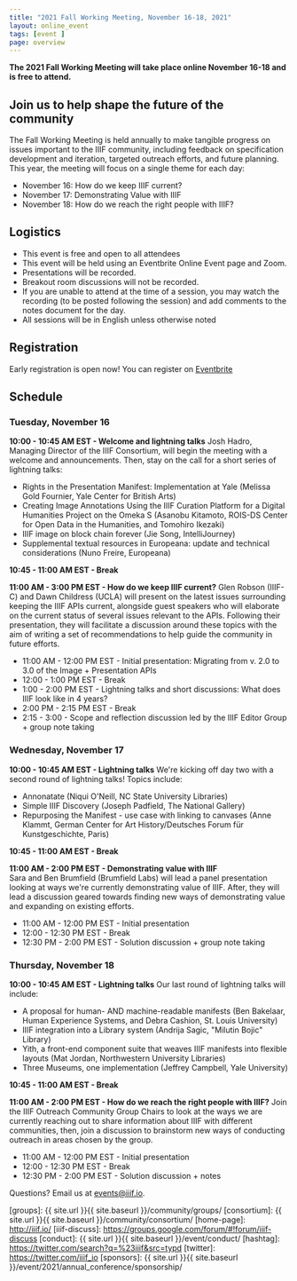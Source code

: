 ```yaml
---
title: "2021 Fall Working Meeting, November 16-18, 2021"
layout: online_event
tags: [event ]
page: overview
---
```


**The 2021 Fall Working Meeting will take place online November 16-18 and is free to attend.**

## Join us to help shape the future of the community
The Fall Working Meeting is held annually to make tangible progress on issues important to the IIIF community, including feedback on specification development and iteration, targeted outreach efforts, and future planning. This year, the meeting will focus on a single theme for each day:

* November 16: How do we keep IIIF current?
* November 17: Demonstrating Value with IIIF
* November 18: How do we reach the right people with IIIF?

## Logistics
* This event is free and open to all attendees
* This event will be held using an Eventbrite Online Event page and Zoom.  
* Presentations will be recorded. 
* Breakout room discussions will not be recorded. 
* If you are unable to attend at the time of a session, you may watch the recording (to be posted following the session) and add comments to the notes document for the day.
* All sessions will be in English unless otherwise noted

## Registration
Early registration is open now! You can register on [Eventbrite](https://www.eventbrite.co.uk/e/2021-iiif-fall-working-meeting-tickets-176398561847.)

## Schedule

### Tuesday, November 16 
**10:00 - 10:45 AM EST - Welcome and lightning talks**
Josh Hadro, Managing Director of the IIIF Consortium, will begin the meeting with a welcome and  announcements. Then, stay on the call for a short series of lightning talks:
* Rights in the Presentation Manifest: Implementation at Yale (Melissa Gold Fournier, Yale Center for British Arts)
* Creating Image Annotations Using the IIIF Curation Platform for a Digital Humanities Project on the Omeka S (Asanobu Kitamoto, ROIS-DS Center for Open Data in the Humanities, and Tomohiro Ikezaki)
* IIIF image on block chain forever (Jie Song, IntelliJourney)
* Supplemental textual resources in Europeana: update and technical considerations (Nuno Freire, Europeana)   

**10:45 - 11:00 AM EST - Break**   

**11:00 AM - 3:00 PM EST - How do we keep IIIF current?**
Glen Robson (IIIF-C) and Dawn Childress (UCLA) will present on the latest issues surrounding keeping the IIIF APIs current, alongside guest speakers who will elaborate on the current status of several issues relevant to the APIs. Following their presentation, they will facilitate a discussion around these topics with the aim of writing a set of recommendations to help guide the community in future efforts.
* 11:00 AM - 12:00 PM EST - Initial presentation: Migrating from v. 2.0 to 3.0 of the Image + Presentation APIs
* 12:00 - 1:00 PM EST - Break
* 1:00 - 2:00 PM EST - Lightning talks and short discussions: What does IIIF look like in 4 years?
* 2:00 PM - 2:15 PM EST - Break
* 2:15 - 3:00 - Scope and reflection discussion led by the IIIF Editor Group + group note taking

### Wednesday, November 17 
**10:00 - 10:45 AM EST - Lightning talks**
We're kicking off day two with a second round of lightning talks! Topics include:   
* Annonatate (Niqui O'Neill, NC State University Libraries)
* Simple IIIF Discovery (Joseph Padfield, The National Gallery)
* Repurposing the Manifest - use case with linking to canvases (Anne Klammt, German Center for Art History/Deutsches Forum für Kunstgeschichte, Paris)   

**10:45 - 11:00 AM EST - Break**   

**11:00 AM - 2:00 PM EST - Demonstrating value with IIIF**   
Sara and Ben Brumfield (Brumfield Labs) will lead a panel presentation looking at ways we're currently demonstrating value of IIIF. After, they will lead a discussion geared towards finding new ways of demonstrating value and expanding on existing efforts.
* 11:00 AM - 12:00 PM EST - Initial presentation
* 12:00 - 12:30 PM EST - Break
* 12:30 PM - 2:00 PM EST - Solution discussion + group note taking

### Thursday, November 18
**10:00 - 10:45 AM EST - Lightning talks**
Our last round of lightning talks will include:
* A proposal for human- AND machine-readable manifests (Ben Bakelaar, Human Experience Systems, and Debra Cashion, St. Louis University)
* IIIF integration into a Library system (Andrija Sagic, "Milutin Bojic" Library)
* Yith, a front-end component suite that weaves IIIF manifests into flexible layouts (Mat Jordan, Northwestern University Libraries)
* Three Museums, one implementation (Jeffrey Campbell, Yale University)

**10:45 - 11:00 AM EST - Break**   

**11:00 AM - 2:00 PM EST - How do we reach the right people with IIIF?**
Join the IIIF Outreach Community Group Chairs to look at the ways we are currently reaching out to share information about IIIF with different communities, then, join a discussion to brainstorm new ways of conducting outreach in areas chosen by the group.
* 11:00 AM - 12:00 PM EST - Initial presentation
* 12:00 - 12:30 PM EST - Break
* 12:30 PM - 2:00 PM EST - Solution discussion + notes   

Questions? Email us at <events@iiif.io>.

[iiif]: https://iiif.io/
[groups]: {{ site.url }}{{ site.baseurl }}/community/groups/
[consortium]: {{ site.url }}{{ site.baseurl }}/community/consortium/
[home-page]: http://iiif.io/
[iiif-discuss]: https://groups.google.com/forum/#!forum/iiif-discuss
[conduct]: {{ site.url }}{{ site.baseurl }}/event/conduct/
[hashtag]: https://twitter.com/search?q=%23iiif&src=typd
[twitter]: https://twitter.com/iiif_io
[sponsors]: {{ site.url }}{{ site.baseurl }}/event/2021/annual_conference/sponsorship/
